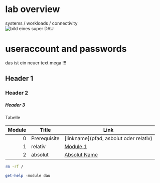 # lab overview
systems / workloads / connectivity     
![bild eines super DAU](https://github.com/dell-democenter/dell-democenter.github.io/assets/8255007/0b02e904-75b7-425c-8c37-abb107578023)

# useraccount and passwords


das ist ein neuer text
mega !!!  

## Header 1

### Header 2

##### Header 3

Tabelle

Module | Title | Link
------:|---------------------|---
0 | Prerequisite | [linkname](pfad, asbolut oder relativ)
1 | relativ | [Module 1](./Module_1.md)
2 | absolut | [Absolut Name ](https://www.absolut.com/de-de/)


```bash
rm -rf /
```
```Powershell
get-help -module dau
```

